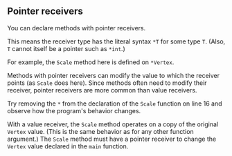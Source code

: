 Pointer receivers
-----------------

You can declare methods with pointer receivers.

This means the receiver type has the literal syntax `*T` for some type `T`. (Also, `T` cannot itself be a pointer such as `*int`.)

For example, the `Scale` method here is defined on `*Vertex`.

Methods with pointer receivers can modify the value to which the receiver points (as `Scale` does here). Since methods often need to modify their receiver, pointer receivers are more common than value receivers.

Try removing the `*` from the declaration of the `Scale` function on line 16 and observe how the program's behavior changes.

With a value receiver, the `Scale` method operates on a copy of the original `Vertex` value. (This is the same behavior as for any other function argument.) The `Scale` method must have a pointer receiver to change the `Vertex` value declared in the `main` function.